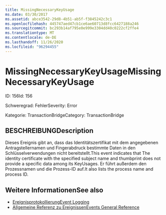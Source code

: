 ```yaml
---
title: MissingNecessaryKeyUsage
ms.date: 03/30/2017
ms.assetid: abce3542-29d8-4b51-ab5f-f3845242c3c1
ms.openlocfilehash: 445747aed47cb1ce6ae60713d8fcc6427188a246
ms.sourcegitcommit: bc293b14af795e0e999e3304dd40c0222cf2ffe4
ms.translationtype: MT
ms.contentlocale: de-DE
ms.lasthandoff: 11/26/2020
ms.locfileid: "96294455"
---
```

# <a name="missingnecessarykeyusage"></a><span data-ttu-id="325a5-102">MissingNecessaryKeyUsage</span><span class="sxs-lookup"><span data-stu-id="325a5-102">MissingNecessaryKeyUsage</span></span>

<span data-ttu-id="325a5-103">ID: 156</span><span class="sxs-lookup"><span data-stu-id="325a5-103">Id: 156</span></span>  
  
 <span data-ttu-id="325a5-104">Schweregrad: Fehler</span><span class="sxs-lookup"><span data-stu-id="325a5-104">Severity: Error</span></span>  
  
 <span data-ttu-id="325a5-105">Kategorie: TransactionBridge</span><span class="sxs-lookup"><span data-stu-id="325a5-105">Category: TransactionBridge</span></span>  
  
## <a name="description"></a><span data-ttu-id="325a5-106">BESCHREIBUNG</span><span class="sxs-lookup"><span data-stu-id="325a5-106">Description</span></span>  

 <span data-ttu-id="325a5-107">Dieses Ereignis gibt an, dass das Identitätszertifikat mit dem angegebenen Antragstellernamen und Fingerabdruck bestimmte Daten in den Schlüsselverwendungen nicht bereitstellt.</span><span class="sxs-lookup"><span data-stu-id="325a5-107">This event indicates that The identity certificate with the specified subject name and thumbprint does not provide a specific data among its KeyUsages.</span></span> <span data-ttu-id="325a5-108">Er führt außerdem den Prozessnamen und die Prozess-ID auf.</span><span class="sxs-lookup"><span data-stu-id="325a5-108">It also lists the process name and process ID.</span></span>  
  
## <a name="see-also"></a><span data-ttu-id="325a5-109">Weitere Informationen</span><span class="sxs-lookup"><span data-stu-id="325a5-109">See also</span></span>

- [<span data-ttu-id="325a5-110">Ereignisprotokollierung</span><span class="sxs-lookup"><span data-stu-id="325a5-110">Event Logging</span></span>](index.md)
- [<span data-ttu-id="325a5-111">Allgemeine Referenz zu Ereignissen</span><span class="sxs-lookup"><span data-stu-id="325a5-111">Events General Reference</span></span>](events-general-reference.md)
